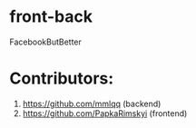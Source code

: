 # front-back
FacebookButBetter

# Contributors:
1. https://github.com/mmlqq (backend) 
2. https://github.com/PapkaRimskyi (frontend)
